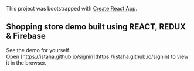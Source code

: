 This project was bootstrapped with [Create React App](https://github.com/facebook/create-react-app).

## Shopping store demo built using REACT, REDUX &  Firebase


See the demo for yourself.<br />
Open [https://istaha.github.io/signin](https://istaha.github.io/signin) to view it in the browser.

